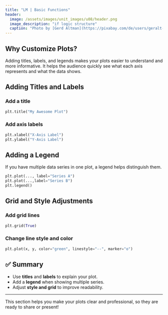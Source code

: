 ```yaml
---
title: "LM | Basic Functions"
header:
  image: /assets/images/unit_images/u08/header.png
  image_description: "if logic structure"
  caption: "Photo by [Gerd Altman](https://pixabay.com/de/users/geralt-9301/) [from Pixabay](https://pixabay.com)"
---
```



##  Why Customize Plots?

Adding titles, labels, and legends makes your plots easier to understand and more informative. It helps the audience quickly see what each axis represents and what the data shows.

##  Adding Titles and Labels

### Add a title

```python
plt.title("My Awesome Plot")
```

### Add axis labels

```python
plt.xlabel("X-Axis Label")
plt.ylabel("Y-Axis Label")
```

## Adding a Legend

If you have multiple data series in one plot, a legend helps distinguish them.

```python
plt.plot(..., label="Series A")
plt.plot(...,label="Series B")
plt.legend()
```

## Grid and Style Adjustments

### Add grid lines

```python
plt.grid(True)
```

### Change line style and color

```python
plt.plot(x, y, color="green", linestyle="--", marker="o")
```

## ✅ Summary

* Use **titles** and **labels** to explain your plot.
* Add a **legend** when showing multiple series.
* Adjust **style and grid** to improve readability.

---

This section helps you make your plots clear and professional, so they are ready to share or present!
